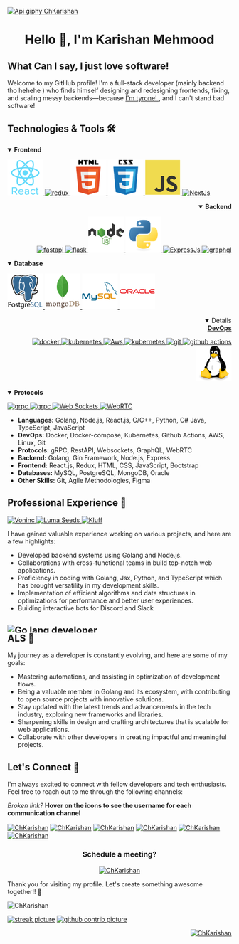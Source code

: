 [![Api giphy ChKarishan](https://developers.giphy.com/branch/master/static/api-512d36c09662682717108a38bbb5c57d.gif)](https://ChKarishan.me)

<h1 align="center">Hello 👋, I'm Karishan Mehmood</h1>

## What Can I say, I just love software!


Welcome to my GitHub profile! I'm a full-stack developer (mainly backend tho hehehe ) who finds himself designing and redesigning frontends, fixing, and scaling messy backends—because [I'm tyrone! ](), and I can't stand bad software! 

## Technologies & Tools 🛠️
<details open>
    <summary><b>Frontend</b></summary>

<p align="left">

<a href="https://reactjs.org/" target="_blank" rel="noreferrer">
    <img
      src="https://raw.githubusercontent.com/devicons/devicon/master/icons/react/react-original-wordmark.svg"
      alt="react"
      height="80"
    />
</a>
  
  <a href="https://github.com/redux/" target="_blank" rel="noreferrer">
    <img
      src="https://raw.githubusercontent.com/reduxjs/redux/master/logo/logo.png"
      alt="redux"
      height="80"
      title="redux"
    />
   <a href="https://www.w3.org/html/" target="_blank" rel="noreferrer">
    <img
      src="https://raw.githubusercontent.com/devicons/devicon/master/icons/html5/html5-original-wordmark.svg"
      alt="html5"
      height="80"
    />
  </a>
  <a href="https://www.w3schools.com/css/" target="_blank" rel="noreferrer">
    <img
      src="https://raw.githubusercontent.com/devicons/devicon/master/icons/css3/css3-original-wordmark.svg"
      alt="css3"
      height="80"
    />
  </a>
    <a
    href="https://developer.mozilla.org/en-US/docs/Web/JavaScript"
    target="_blank"
    rel="noreferrer"
  >
    <img
      src="https://raw.githubusercontent.com/devicons/devicon/master/icons/javascript/javascript-original.svg"
      alt="javascript"
      height="80"
    />
  </a>
  <a href="https://nextjs.org/" target="_blank" rel="noreferrer">
    <img
      src="https://upload.vectorlogo.zone/logos/nextjs/images/cf48b8f7-01c5-4564-a4e7-3854b6aea45c.svg"
      alt="NextJs"
      height="80"
    />
  </a>
</p>
</details>
<details open align="right">
<summary><b>Backend</b></summary>

<p align="right">
  <a href="https://fastapi.tiangolo.com/" target="_blank" rel="noreferrer">
    <img
      src="https://cdn.worldvectorlogo.com/logos/fastapi-1.svg"
      alt="fastapi"
      height="80"
      title="FastApi"
    />
  </a>
    <a href="https://flask.palletsprojects.com/">
    <img
      src="https://cdn.worldvectorlogo.com/logos/flask.svg"
      alt="flask"
      height="80"
      title="Flask"
    />
  </a>
    <a href="https://nodejs.org" target="_blank" rel="noreferrer">
    <img
      src="https://raw.githubusercontent.com/devicons/devicon/master/icons/nodejs/nodejs-original-wordmark.svg"
      alt="nodejs"
      height="80"
    />
  </a>
      <a href="https://www.python.org" target="_blank" rel="noreferrer">
    <img
      src="https://raw.githubusercontent.com/devicons/devicon/master/icons/python/python-original.svg"
      alt="python"
      height="80"
    />
  </a>
 <a
    href="https://expressjs.com/"
    target="_blank"
    rel="noreferrer"
  >
    <img
      src="https://cdn.worldvectorlogo.com/logos/express-109.svg"
      alt="ExpressJs"
      height="80"
    />
  </a>
    </a>
      <a href="https://graphql.org" target="_blank" rel="noreferrer">
    <img
      src="https://www.vectorlogo.zone/logos/graphql/graphql-icon.svg"
      alt="graphql"
      height="80"
    />
  </a>
</p>

</details>
<details open>
   
<summary><b>Database</b></summary>

<p align="left"> 
  <a href="https://www.postgresql.org" target="_blank" rel="noreferrer">
    <img
      src="https://raw.githubusercontent.com/devicons/devicon/master/icons/postgresql/postgresql-original-wordmark.svg"
      alt="postgresql"
      height="80"
    />
  </a>
<a href="https://www.mongodb.com/" target="_blank" rel="noreferrer">
    <img
      src="https://raw.githubusercontent.com/devicons/devicon/master/icons/mongodb/mongodb-original-wordmark.svg"
      alt="mongodb"
      height="80"
    />
  </a>

  <a href="https://www.mysql.com/" target="_blank" rel="noreferrer">
    <img
      src="https://raw.githubusercontent.com/devicons/devicon/master/icons/mysql/mysql-original-wordmark.svg"
      alt="mysql"
      height="80"
    />
  </a>

  <a href="https://www.oracle.com/" target="_blank" rel="noreferrer">
    <img
      src="https://raw.githubusercontent.com/devicons/devicon/master/icons/oracle/oracle-original.svg"
      alt="oracle"
      height="80"
    />

</p>
</details>

<details open align="right">

<summary><b>DevOps</b></summary>

<p align="right">
  <a href="https://www.docker.com/" target="_blank" rel="noreferrer">
    <img
      src="https://upload.wikimedia.org/wikipedia/commons/e/ea/Docker_%28container_engine%29_logo_%28cropped%29.png"
      alt="docker"
      height="80"
      title="docker"
    />
  </a>
  
  <a href="https://kubernetes.io/" target="_blank" rel="noreferrer">
    <img
      src="https://upload.wikimedia.org/wikipedia/commons/thumb/3/39/Kubernetes_logo_without_workmark.svg/1200px-Kubernetes_logo_without_workmark.svg.png"
      alt="kubernetes"
      height="80"
      title="kubernetes"
    />
  </a>
    <a href="https://aws.amazon.com/" target="_blank" rel="noreferrer">
    <img
      src="https://5.imimg.com/data5/SELLER/Default/2021/8/NP/YN/DN/3775979/aws-logo.png"
      alt="Aws"
      height="80"
    />
  </a>
  <a href="https://azure.microsoft.com/en-us/" target="_blank" rel="noreferrer">
    <img
      src="https://swimburger.net/media/ppnn3pcl/azure.png"
      alt="kubernetes"
      height="80"
      title="kubernetes"
    />
  </a>  
  <a href="https://git-scm.com/" target="_blank" rel="noreferrer">
    <img
      src="https://www.vectorlogo.zone/logos/git-scm/git-scm-icon.svg"
      alt="git"
      height="80"
    />
  </a>
  <a href="https://github.com/features/actions">
    <img
      src="https://avatars.githubusercontent.com/u/44036562?s=200&v=4"
      alt="github actions"
      height="80"
      title="gin-gonic"
    />
  </a>
    <a href="https://www.linux.org/" target="_blank" rel="noreferrer">
    <img
      src="https://raw.githubusercontent.com/devicons/devicon/master/icons/linux/linux-original.svg"
      alt="linux"
      height="80"
    />
  </a>
</p>
</details>

<details open>

<summary><b>Protocols</b></summary>
  
  
<p align= "left">
  <a
    href="https://keenethics.com/wp-content/uploads/2022/01/rest-api-1.svg"
    target="_blank"
    rel="noreferrer"
  >
    <img
      src="https://keenethics.com/wp-content/uploads/2022/01/rest-api-1.svg"
      alt="grpc"
      height="80"
    />
  </a><a
    href="https://github.com/grpc/grpc-go"
    target="_blank"
    rel="noreferrer"
  >
    <img
      src="https://avatars.githubusercontent.com/u/7802525?s=200&v=4"
      alt="grpc"
      height="80"
    />
  </a>
 <a
    href="https://developer.mozilla.org/en-US/docs/Web/API/WebSockets_API"
    target="_blank"
    rel="noreferrer"
  >
    <img
      src="https://www.outsystems.com/Forge_CW/_image.aspx/Q8LvY--6WakOw9afDCuuGTj6IS3yV21x_xamyILfGsw=/websocket-2023-01-04%2000-00-00-2023-11-30%2009-25-41"
      alt="Web Sockets"
      height="80"
    />
  </a>
<a
    href="https://webrtc.org/"
    target="_blank"
    rel="noreferrer"
  >
    <img
      src="https://blog.wildix.com/wp-content/uploads/2016/11/webrtc-logo-vert-retro-255x305-1.png"
      alt="WebRTC"
      height="80"
    />
  </a>
</p>
</details>


- **Languages:** Golang, Node.js, React.js, C/C++, Python, C# Java, TypeScript, JavaScript
- **DevOps:** Docker, Docker-compose, Kubernetes, Github Actions, AWS, Linux, Git
- **Protocols:** gRPC, RestAPI, Websockets, GraphQL, WebRTC
- **Backend:** Golang, Gin Framework, Node.js, Express
- **Frontend:** React.js, Redux, HTML, CSS, JavaScript, Bootstrap
- **Databases:** MySQL, PostgreSQL, MongoDB, Oracle
- **Other Skills:** Git, Agile Methodologies, Figma

        
## Professional Experience 💼

<p align="left">
<a href="https://voninc.tech" target="_blank" >
    <img
      src="https://avatars.githubusercontent.com/u/154637883?s=200&v=4"
      alt="Voninc"
      height="80"
    />
  </a>

  <a href="https://proailab.com" target="_blank" >
    <img
      src="https://proailab.com/wp-content/uploads/2023/02/proailab-light-e1677569914511.png"
      alt="Luma Seeds"
      height="80"
    />
  </a>
  
  <a href="https://proailab.com" target="_blank" >
    <img
      src="https://avatars.githubusercontent.com/u/112457542?s=200&v=4"
      alt="Kluff"
      height="80"
    />
  </a>
</p>
I have gained valuable experience working on various projects, and here are a few highlights:

- Developed backend systems using Golang and Node.js.
- Collaborations with cross-functional teams in build top-notch web applications.
- Proficiency in coding with Golang, Jsx, Python, and TypeScript which has brought versatility in my development skills.
- Implementation of efficient algorithms and data structures in optimizations for performance and better user experiences.
- Building interactive bots for Discord and Slack

## <span style="display: flex;"> <img src="https://upload.wikimedia.org/wikipedia/commons/thumb/0/05/Go_Logo_Blue.svg/215px-Go_Logo_Blue.svg.png" alt="Go lang developer" height="17.9" /></span>ALS 🌱

My journey as a developer is constantly evolving, and here are some of my goals:

- Mastering automations, and assisting in optimization of development flows.
- Being a valuable member in Golang and its ecosystem, with contributing to open source projects with innovative solutions.
- Stay updated with the latest trends and advancements in the tech industry, exploring new frameworks and libraries.
- Sharpening skills in design and crafting architectures that is scalable for web applications.
- Collaborate with other developers in creating impactful and meaningful projects.

## Let's Connect 🤝

I'm always excited to connect with fellow developers and tech enthusiasts. Feel free to reach out to me through the following channels:

<i>Broken link?</i>  <strong>Hover on the icons to see the username for each communication channel </strong>

<p align="left">
    <a href="https://wa.link/5x48ip" target="_blank"
      ><img
        title = "+92 3155567110"
        align="center"
        src="https://raw.githubusercontent.com/rahuldkjain/github-profile-readme-generator/master/src/images/icons/Social/whatsapp.svg"
        alt="ChKarishan"
        height="45"
        width="60"
    /></a>
    <a href="https://linkedin.com/in/ChKarishan" target="_blank"
      ><img
        title = "@ChKarishan"
        align="center"
        src="https://raw.githubusercontent.com/rahuldkjain/github-profile-readme-generator/master/src/images/icons/Social/linked-in-alt.svg"
        alt="ChKarishan"
        height="45"
        width="60"
    /></a>
  <a href="https://www.upwork.com/freelancers/Karishanamin10" target="_blank"
      ><img
        title = "@Karishanamin10"
        align="center"
        src="https://cdn.worldvectorlogo.com/logos/upwork-roundedsquare-1.svg"
        alt="ChKarishan"
        height="45"
        width="60"
        /></a>
   <a href="https://fiverr.com/ChKarishan86" target="_blank"
      ><img
        title = "@ChKarishan86"
        align="center"
        src="https://cdn-images-1.medium.com/v2/resize:fit:1200/1*Xa26ULIpZTTP1hN_ReUXVQ.png"
        alt="ChKarishan"
        height="45"
        /></a>
    <a href="https://fb.com/ChKarishan" target="_blank"
      ><img
        title = "@ChKarishan"
        align="center"
        src="https://raw.githubusercontent.com/rahuldkjain/github-profile-readme-generator/master/src/images/icons/Social/facebook.svg"
        alt="ChKarishan"
        height="45"
        width="60"
    /></a>
  <a href="https://discord.com/users/749376006946553987" target="_blank" 
      ><img
        title = "ChKarishan#6835"
        align="center"
        src="https://raw.githubusercontent.com/rahuldkjain/github-profile-readme-generator/888aff31e1d26dd2a6acf6afebbc34970aeb0118/src/images/icons/Social/discord.svg"
        alt="ChKarishan"
        height="55"
        /></a>

  
  </p>
</p>



<h3 align="center">Schedule a meeting?</h3>   
<p align="center">
  <a href="https://calendly.com/ChKarishan/30min" target="_blank" align="center">
      <img
        title = "30 Min Meeting Schedule with me"
        align="center"
        src="https://www.insiteful.com.au/wp-content/uploads/2022/12/calendly-logo.webp"
        alt="ChKarishan"
        height="45"
    /></a>
  </p>  

Thank you for visiting my profile. Let's create something awesome together!! 🚀

<p align="left"> <img src="https://komarev.com/ghpvc/?username=ChKarishan&label=Profile%20views&color=0e75b6&style=flat" alt="ChKarishan" /> </p>
<p align="center">

  [![streak picture](https://github-readme-streak-stats.herokuapp.com/?user=ChKarishan&)](https://ChKarishan.me) 
  [![github contrib picture](https://github-readme-stats.vercel.app/api?username=ChKarishan&hide=contribs,prs)](https://ChKarishan.me) 
  
<p align="right"> <a href="https://twitter.com/ChKarishan" target="blank"><img src="https://img.shields.io/twitter/follow/ChKarishan?logo=twitter&style=for-the-badge" alt="ChKarishan" /></a> </p>


